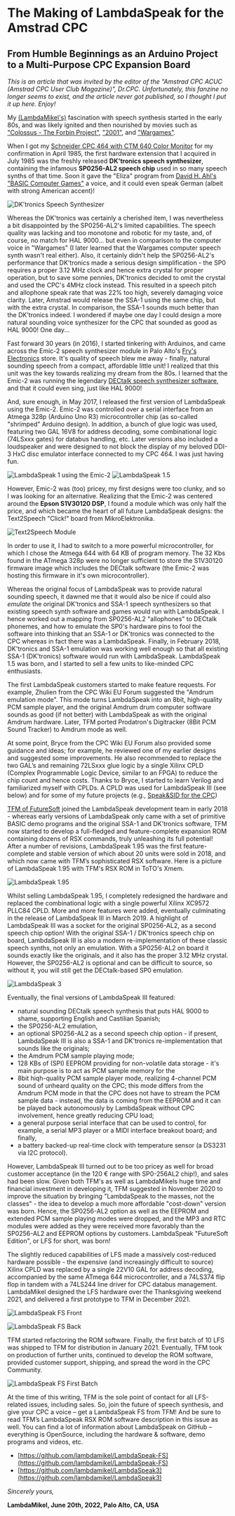 # The Making of LambdaSpeak for the Amstrad CPC 
## From Humble Beginnings as an Arduino Project to a Multi-Purpose CPC Expansion Board

*This is an article that was invited by the editor of the "Amstrad CPC
ACUC (Amstrad CPC User Club Magazine)", Dr.CPC. Unfortunately, this 
fanzine no longer seems to exist, and the article never got published,
so I thought I put it up here. Enjoy!* 

My [(LambdaMikel's)](https://hackaday.io/projects/hacker/138722)
fascination with speech synthesis started in the early 80s, and was
likely ignited and then nourished by movies such as ["Colossus - The
Forbin Project"](https://youtu.be/kyOEwiQhzMI),
["2001"](https://youtu.be/oR_e9y-bka0), and
["Wargames"](https://youtu.be/TQUsLAAZuhU).

When I got my [Schneider CPC 464 with CTM 640 Color
Monitor](articlepics/mycpc.jpg) for my confirmation in April 1985, the
first hardware extension that I acquired in July 1985 was the freshly
released **DK'tronics speech synthesizer**, containing the infamous
**SP0256-AL2 speech chip** used in so many speech synths of that
time. Soon it gave the "Eliza" program from [David H. Ahl's "BASIC
Computer Games"](https://en.wikipedia.org/wiki/BASIC_Computer_Games) a
voice, and it could even speak German (albeit with strong American
accent)!

![DK'tronics Speech Synthesizer](./articlepics/dktronics.png)

Whereas the DK'tronics was certainly a cherished item, I was
nevertheless a bit disappointed by the SP0256-AL2's limited
capabilities. The speech quality was lacking and too monotone and
robotic for my taste, and, of course, no match for HAL 9000... but
even in comparison to the computer voice in "Wargames" (I later
learned that the Wargames computer speech synth wasn't real
either). Also, it certainly didn't help the SP0256-AL2's performance
that DK'tronics made a serious design simplification - the SP0
requires a proper 3.12 MHz clock and hence extra crystal for proper
operation, but to save some pennies, DK'tronics decided to omit the
crystal and used the CPC's 4MHz clock instead. This resulted in a
speech pitch and allophone speak rate that was 22% too high, severely
damaging voice clarity. Later, Amstrad would release the SSA-1 using
the same chip, but with the extra crystal. In comparison, the SSA-1
sounds much better than the DK’tronics indeed. I wondered if maybe one
day I could design a more natural sounding voice synthesizer for the
CPC that sounded as good as HAL 9000! One day...

Fast forward 30 years (in 2016), I started tinkering with Arduinos,
and came across the Emic-2 speech synthesizer module in Palo Alto's
[Fry's Electronics](https://en.wikipedia.org/wiki/Fry%27s_Electronics)
store. It's quality of speech blew me away - finally, natural sounding
speech from a compact, affordable little unit! I realized that this
unit was the key towards realizing my dream from the 80s. I learned
that the Emic-2 was running the legendary [DECtalk speech synthesizer
software](https://en.wikipedia.org/wiki/DECtalk), and that it could
even sing, just like HAL 9000! 

And, sure enough, in May 2017, I released the first version of
LambdaSpeak using the Emic-2. Emic-2 was controlled over a serial
interface from an Atmega 328p (Arduino Uno R3) microcontroller chip
(as so-called "shrimped" Arduino design). In addition, a bunch of glue
logic was used, featuring two GAL 16V8 for address decoding, some
combinational logic (74LSxxx gates) for databus handling, etc. Later
versions also included a loudspeaker and were designed to not block
the display of my beloved DDI-3 HxC disc emulator interface connected
to my CPC 464. I was just having fun.

![LambdaSpeak 1 using the Emic-2](articlepics/emic4cpc.jpg)
![LambdaSpeak 1.5](articlepics/ls1.jpg)

However, Emic-2 was (too) pricey, my first designs were too clunky,
and so I was looking for an alternative. Realizing that the Emic-2 was
centered around the **Epson S1V30120 DSP**, I found a module which was
only half the price, and which became the heart of all future
LambdaSpeak designs: the Text2Speech "Click!" board from
MikroElektronika.

![Text2Speech Module](articlepics/epson.png)

In order to use it, I had to switch to a more powerful
microcontroller, for which I chose the Atmega 644 with 64 KB of
program memory. The 32 Kbs found in the ATmega 328p were no longer
sufficient to store the S1V30120 firmware image which includes the
DECtalk software (the Emic-2 was hosting this firmware in it's own
microcontroller).

Whereas the original focus of LambdaSpeak was to provide natural
sounding speech, it dawned me that it would also be nice if could also
*emulate* the original DK'tronics and SSA-1 speech synthesizers so
that existing speech synth software and games would run with
LambdaSpeak. I hence worked out a mapping from SP0256-AL2 "allophones"
to DECtalk phonemes, and how to emulate the SP0's hardware pins to
fool the software into thinking that an SSA-1 or DK'tronics was
connected to the CPC whereas in fact there was a LambdaSpeak. Finally,
in February 2018, DK'tronics and SSA-1 emulation was working well
enough so that all existing SSA-1 (DK'tronics) software would run with
LambdaSpeak. LambdaSpeak 1.5 was born, and I started to sell a few
units to like-minded CPC enthusiasts.

The first LambdaSpeak customers started to make feature requests. For
example, Zhulien from the CPC Wiki EU Forum suggested the "Amdrum
emulation mode". This mode turns LambdaSpeak into an 8bit,
high-quality PCM sample player, and the original Amdrum drum computer
software sounds as good (if not better) with LambdaSpeak as with the
original Amdrum hardware. Later, TFM ported Prodatron's Digitracker
(8Bit PCM Sound Tracker) to Amdrum mode as well.

At some point, Bryce from the CPC Wiki EU Forum also provided some
guidance and ideas; for example, he reviewed one of my earlier designs
and suggested some improvements. He also recommended to replace the
two GAL’s and remaining 72LSxxx glue logic by a single Xilinx CPLD
(Complex Programmable Logic Device, similar to an FPGA) to reduce the
chip count and hence costs. Thanks to Bryce, I started to learn
Verilog and familiarized myself with CPLDs. A CPLD was used for
LambdaSpeak III (see below) and for some of my future projects (e.g.,
[Speak&SID for the CPC](https://github.com/lambdamikel/Speak-SID))

[TFM of FutureSoft](https://www.cpcwiki.eu/index.php/TFM) joined the
LambdaSpeak development team in early 2018 - whereas early versions of
LambdaSpeak only came with a set of primitive BASIC demo programs and
the original SSA-1 and DK'tronics software, TFM now started to develop
a full-fledged and feature-complete expansion ROM containing dozens of
RSX commands, truly unleashing its full potential! After a number of
revisions, LambdaSpeak 1.95 was the first feature-complete and stable
version of which about 20 units were sold in 2018, and which now came
with TFM’s sophisticated RSX software. Here is a picture of
LambdaSpeak 1.95 with TFM's RSX ROM in ToTO's Xmem.

![LambdaSpeak 1.95](articlepics/ls195.jpg)

Whilst selling LambdaSpeak 1.95, I completely redesigned the hardware
and replaced the combinational logic with a single powerful Xilinx
XC9572 PLLC84 CPLD. More and more features were added, eventually
culminating in the release of LambdaSpeak III in March 2019. A
highlight of LambdaSpeak III was a socket for the original SP0256-AL2,
as a second speech chip option! With the original SSA-1 / DK'tronics
speech chip on board, LambdaSpeak III is also a modern
re-implementation of these classic speech synths, not only an
emulation. With a SP0256-AL2 on board it sounds exactly like the
originals, and it also has the proper 3.12 MHz crystal. However, the
SP0256-AL2 is optional and can be difficult to source, so without it,
you will still get the DECtalk-based SP0 emulation. 

![LambdaSpeak 3](articlepics/ls3.jpg)

Eventually, the final versions of LambdaSpeak III featured:
- natural sounding DECtalk speech synthesis that puts HAL 9000 to shame, supporting English and Castilian Spanish; 
- the SP0256-AL2 emulation, 
- an optional SP0256-AL2 as a second speech chip option - if present, LambdaSpeak III is also a SSA-1 and DK'tronics re-implementation that sounds like the originals; 
- the Amdrum PCM sample playing mode; 
- 128 KBs of (SPI) EEPROM providing for non-volatile data storage - it's main purpose is to act as PCM sample memory for the 
- 8bit hiqh-quality PCM sample player mode, realizing 4-channel PCM sound of unheard quality on the CPC; this mode differs from the Amdrum PCM mode in that the CPC does not have to stream the PCM sample data - instead, the data is coming from the EEPROM and it can be played back autonomously by LambdaSpeak without CPC involvement, hence greatly reducing CPU load; 
- a general purpose serial interface that can be used to control, for example, a serial MP3 player or a MIDI interface breakout board; and finally, 
- a battery backed-up real-time clock with temperature sensor (a DS3231 via I2C protocol).

However, LambdaSpeak III turned out to be too pricey as well for broad
customer acceptance (in the 120 € range with SP0-256AL2 chip!), and
sales had been slow. Given both TFM's as well as LambdaMikels huge
time and financial investment in developing it, TFM suggested in
November 2020 to improve the situation by bringing "LambdaSpeak to the
masses, not the classes" - the idea to develop a much more affordable
"cost-down" version was born. Hence, the SP0256-AL2 option as well as
the EEPROM and extended PCM sample playing modes were dropped, and the
MP3 and RTC modules were added as they were received more favorably
than the SP0256-AL2 and EEPROM options by customers. LambdaSpeak
"FutureSoft Edition", or LFS for short, was born!

The slightly reduced capabilities of LFS made a massively cost-reduced
hardware possible - the expensive (and increasingly difficult to
source) Xilinx CPLD was replaced by a single 22V10 GAL for address
decoding, accompanied by the same ATmega 644 microcontroller, and a
74LS374 flip flop in tandem with a 74LS244 line driver for CPC databus
management. LambdaMikel designed the LFS hardware over the
Thanksgiving weekend 2021, and delivered a first prototype to TFM in
December 2021.

![LambdaSpeak FS Front](articlepics/lsfs1.jpg)

![LambdaSpeak FS Back](articlepics/lsfs2.jpg)

TFM started refactoring the ROM software. Finally, the first batch of
10 LFS was shipped to TFM for distribution in January 2021.
Eventually, TFM took on production of further units, continued to
develop the ROM software, provided customer support, shipping, and
spread the word in the CPC Community.

![LambdaSpeak FS First Batch](articlepics/lsfs3.jpg)

At the time of this writing, TFM is the sole point of contact for all
LFS-related issues, including sales.  So, join the future of speech
synthesis, and give your CPC a voice – get a LambdaSpeak FS from TFM!
And be sure to read TFM’s LambdaSpeak RSX ROM software description in
this issue as well. You can find a lot of information about
LambdaSpeak on GitHub – everything is OpenSource, including the
hardware & software, demo programs and videos, etc.

- [https://github.com/lambdamikel/LambdaSpeak-FS](https://github.com/lambdamikel/LambdaSpeak-FS)
- [https://github.com/lambdamikel/LambdaSpeak3](https://github.com/lambdamikel/LambdaSpeak3)

*Sincerely yours,* 

**LambdaMikel, June 20th, 2022, Palo Alto, CA, USA** 




